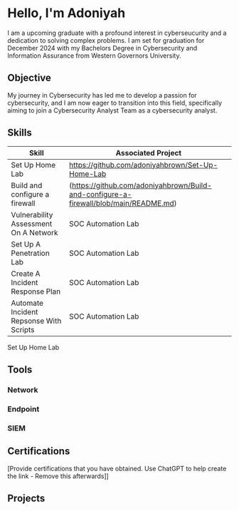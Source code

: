 # Hello, I'm Adoniyah

I am a upcoming graduate with a profound interest in cyberseucurity  and a dedication to solving complex problems. I am set for graduation for December 2024 with my Bachelors Degree in Cybersecurity and Information Assurance from Western Governors University.

## Objective

My journey in Cybersecurity has led me to develop a passion for cybersecurity, and I am now eager to transition into this field, specifically aiming to join a Cybersecurity Analyst Team as a cybersecurity analyst.

## Skills

| Skill              | Associated Project         |
|-----------------------------------------------|-----------------
| Set Up Home Lab | https://github.com/adoniyahbrown/Set-Up-Home-Lab|
| Build and configure a firewall| (https://github.com/adoniyahbrown/Build-and-configure-a-firewall/blob/main/README.md)|
| Vulnerability Assessment On A Network | SOC Automation Lab|
| Set Up A Penetration Lab | SOC Automation Lab|
| Create A Incident Response Plan| SOC Automation Lab|
| Automate Incident Repsonse With Scripts | SOC Automation Lab |
         
Set Up Home Lab 

## Tools


### Network


### Endpoint


### SIEM



## Certifications
[Provide certifications that you have obtained. Use ChatGPT to help create the link - Remove this afterwards]]



## Projects
